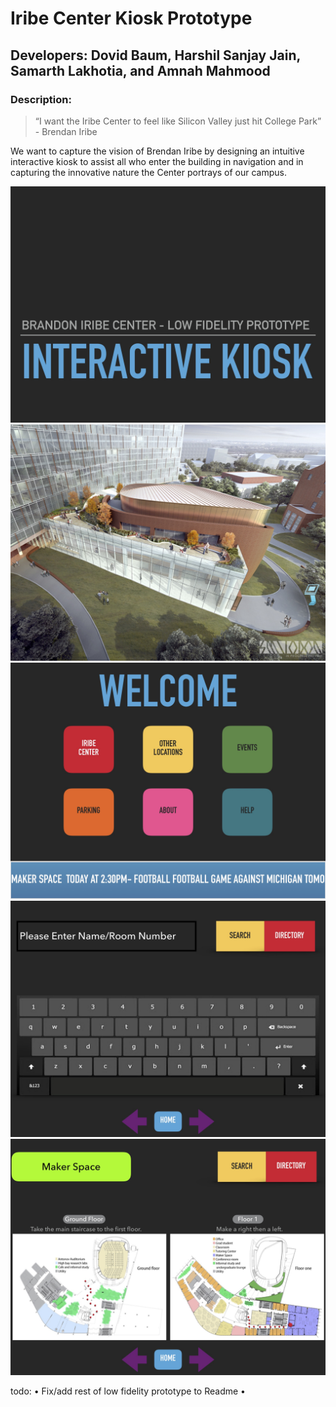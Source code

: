 # Iribe Center Kiosk Prototype
## Developers: Dovid Baum, Harshil Sanjay Jain, Samarth Lakhotia, and Amnah Mahmood
### Description: 
> “I want the Iribe Center to feel like Silicon Valley just hit College Park”
> \- Brendan Iribe 
<p>We want to capture the vision of Brendan Iribe by designing an intuitive interactive kiosk to assist all who enter the building in navigation and in capturing the innovative nature the Center portrays of our campus.</p> 



![Cover](pics/1.jpg)
![Location](pics/2.jpg)
![Location](pics/3.jpg)
![Location](pics/4.jpg)
![Location](pics/5.jpg)

todo:
• Fix/add rest of low fidelity prototype to Readme
• 

